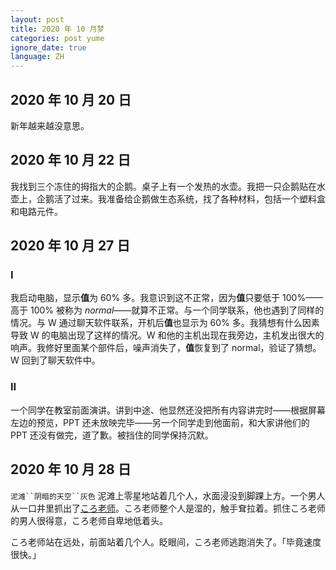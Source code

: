 ```yaml
---
layout: post
title: 2020 年 10 月梦
categories: post yume
ignore_date: true
language: ZH
---
```

## 2020 年 10 月 20 日

新年越来越没意思。

## 2020 年 10 月 22 日

我找到三个冻住的拇指大的企鹅。桌子上有一个发热的水壶。我把一只企鹅贴在水壶上，企鹅活了过来。我准备给企鹅做生态系统，找了各种材料，包括一个塑料盒和电路元件。

## 2020 年 10 月 27 日

### I

我启动电脑，显示**值**为 60% 多。我意识到这不正常，因为**值**只要低于 100%——高于 100% 被称为 *normal*——就算不正常。与一个同学联系，他也遇到了同样的情况。与 W 通过聊天软件联系，开机后**值**也显示为 60% 多。我猜想有什么因素导致 W 的电脑出现了这样的情况。W 和他的主机出现在我旁边，主机发出很大的响声。我修好里面某个部件后，噪声消失了，**值**恢复到了 normal，验证了猜想。W 回到了聊天软件中。

### II

一个同学在教室前面演讲。讲到中途、他显然还没把所有内容讲完时——根据屏幕左边的预览，PPT 还未放映完毕——另一个同学走到他面前，和大家讲他们的 PPT 还没有做完，道了歉。被挡住的同学保持沉默。

## 2020 年 10 月 28 日

`泥滩``阴暗的天空``灰色` 泥滩上零星地站着几个人，水面浸没到脚踝上方。一个男人从一口井里抓出了[ころ老师](https://zh.wikipedia.org/wiki/%E6%9A%97%E6%AE%BA%E6%95%99%E5%AE%A4)。ころ老师整个人是湿的，触手耷拉着。抓住ころ老师的男人很得意，ころ老师自卑地低着头。

ころ老师站在远处，前面站着几个人。眨眼间，ころ老师逃跑消失了。「毕竟速度很快。」
